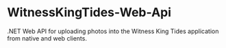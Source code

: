 WitnessKingTides-Web-Api
========================

.NET Web API for uploading photos into the Witness King Tides application from native and web clients.

